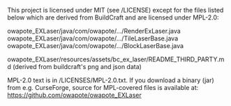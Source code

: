 This project is licensed under MIT (see /LICENSE) except for the files listed below
which are derived from BuildCraft and are licensed under MPL-2.0:

owapote_EXLaser/java/com/owapote/.../RenderExLaser.java
owapote_EXLaser/java/com/owapote/.../TileLaserBase.java
owapote_EXLaser/java/com/owapote/.../BlockLaserBase.java

owapote_EXLaser/resources/assets/bc_ex_laser/README_THIRD_PARTY.md  (derived from buildcraft's png and json data)

MPL-2.0 text is in /LICENSES/MPL-2.0.txt.
If you download a binary (jar) from e.g. CurseForge, source for MPL-covered files is available at: https://github.com/owapote/owapote_EXLaser
